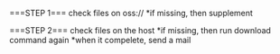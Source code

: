 ===STEP 1===
check files on oss://
*if missing, then supplement

===STEP 2===
check files on the host
*if missing, then run download command again
*when it compelete, send a mail
